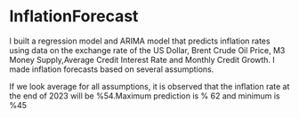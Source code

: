 # InflationForecast
I built a regression model and ARIMA model that predicts inflation rates using data on the exchange rate of the US Dollar, Brent Crude Oil Price, M3 Money Supply,Average Credit Interest Rate and Monthly Credit Growth. I made inflation forecasts based on several assumptions.


If we look average for all assumptions, it is observed that the inflation rate at the end of 2023 will be %54.Maximum prediction is % 62 and minimum is %45

